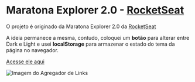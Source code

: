 # Maratona Explorer 2.0 - [RocketSeat](https://rocketseat.com.br)
O projeto é originado da Maratona Explorer 2.0 da [RocketSeat](https://rocketseat.com.br)

A ideia permanece a mesma, contudo, coloquei um **botão** para alterar entre Dark e Light
e usei **localStorage** para armazenar o estado do tema da página no navegador.

[Acesse ele aqui](https://liarleycodie.github.io/Meus-Links/)

![Imagem do Agregador de Links](https://i.imgur.com/2oWFF81.png)
